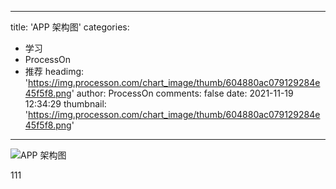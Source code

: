 
---
title: 'APP 架构图'
categories: 
 - 学习
 - ProcessOn
 - 推荐
headimg: 'https://img.processon.com/chart_image/thumb/604880ac079129284e45f5f8.png'
author: ProcessOn
comments: false
date: 2021-11-19 12:34:29
thumbnail: 'https://img.processon.com/chart_image/thumb/604880ac079129284e45f5f8.png'
---

<div>   
<img class="thumb" alt="APP 架构图" src="https://img.processon.com/chart_image/thumb/604880ac079129284e45f5f8.png" referrerpolicy="no-referrer">
<p>111</p>  
</div>
            